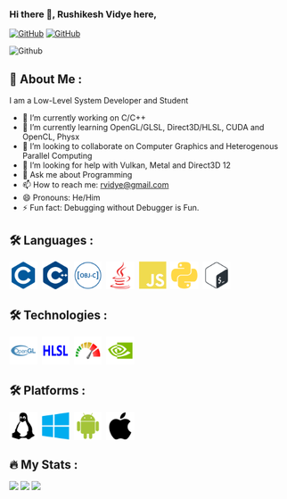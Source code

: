 ### Hi there 👋, Rushikesh Vidye here,
[![GitHub](https://img.shields.io/badge/LinkedIn-blue?style=plastic&logo=linkedin&logoColor=white)](https://www.linkedin.com/in/rushikesh-vidye/)
[![GitHub](https://img.shields.io/badge/Youtube-red?style=plastic&logo=youtube&logoColor=white)](https://www.youtube.com/@rushikeshvidye6577)


![Github](https://komarev.com/ghpvc/?username=rvidye&style=plastic)

## 🧑 About Me :
I am a Low-Level System Developer and Student
- 🔭 I’m currently working on C/C++
- 🌱 I’m currently learning OpenGL/GLSL, Direct3D/HLSL, CUDA and OpenCL, Physx
- 👯 I’m looking to collaborate on Computer Graphics and Heterogenous Parallel Computing
- 🤔 I’m looking for help with Vulkan, Metal and Direct3D 12
- 💬 Ask me about Programming
- 📫 How to reach me: rvidye@gmail.com
- 😄 Pronouns: He/Him
- ⚡ Fun fact: Debugging without Debugger is Fun.

## 🛠️ Languages :
<img src="https://raw.githubusercontent.com/devicons/devicon/master/icons/c/c-plain.svg" width = 50/>&nbsp;
<img src="https://raw.githubusercontent.com/devicons/devicon/master/icons/cplusplus/cplusplus-plain.svg" width = 50/>&nbsp;
<img src="https://raw.githubusercontent.com/devicons/devicon/master/icons/objectivec/objectivec-plain.svg" width = 50/>&nbsp;
<img src="https://raw.githubusercontent.com/devicons/devicon/master/icons/java/java-plain.svg" width = 50/>&nbsp;
<img src="https://raw.githubusercontent.com/devicons/devicon/master/icons/javascript/javascript-plain.svg" width = 50/>&nbsp;
<img src="https://raw.githubusercontent.com/devicons/devicon/master/icons/python/python-plain.svg" width = 50/>&nbsp;
<img src="https://raw.githubusercontent.com/devicons/devicon/master/icons/bash/bash-plain.svg" width = 50/>&nbsp;

## 🛠️ Technologies :
<img src="https://raw.githubusercontent.com/vscode-icons/vscode-icons/master/icons/file_type_glsl.svg" width = 50/>&nbsp;
<img src="https://raw.githubusercontent.com/vscode-icons/vscode-icons/master/icons/file_type_hlsl.svg" width = 50/>&nbsp;
<img src="https://raw.githubusercontent.com/vscode-icons/vscode-icons/master/icons/file_type_opencl.svg" width = 50/>&nbsp;
<img src="https://raw.githubusercontent.com/vscode-icons/vscode-icons/master/icons/file_type_cuda.svg" width = 50/>&nbsp;

## 🛠️ Platforms :
<img src="https://raw.githubusercontent.com/devicons/devicon/master/icons/linux/linux-plain.svg" width = 50/>&nbsp;
<img src="https://raw.githubusercontent.com/devicons/devicon/master/icons/windows8/windows8-original.svg" width = 50/>&nbsp;
<img src="https://raw.githubusercontent.com/devicons/devicon/master/icons/android/android-plain.svg" width = 50/>&nbsp;
<img src="https://raw.githubusercontent.com/devicons/devicon/master/icons/apple/apple-original.svg" width = 50/>&nbsp;

## 🔥 My Stats :
<img height=200 src="https://github-readme-stats.zohan.tech/api/top-langs/?username=rvidye&theme=gotham&border_radius=40.0&layout=compact"/>
<img height=200 src="https://github-readme-stats.zohan.tech/api?username=rvidye&show_icons=true&theme=gotham&border_radius=40.0&layout=compact"/>
<img height=200 src="https://streak-stats.demolab.com?user=rvidye&theme=gotham&border_radius=40.5&date_format=j%20M%5B%20Y%5D"/>
